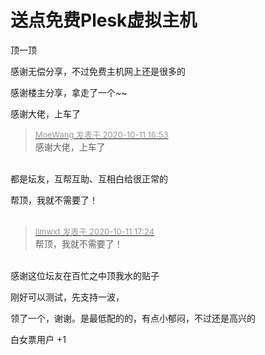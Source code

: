 # 送点免费Plesk虚拟主机


顶一顶

感谢无偿分享，不过免费主机网上还是很多的

感谢楼主分享，拿走了一个~~

感谢大佬，上车了<img src="static/image/smiley/default/lol.gif" smilieid="12" border="0" alt="" />

<div class="quote"><blockquote><font size="2"><a href="https://www.hostloc.com/forum.php?mod=redirect&amp;goto=findpost&amp;pid=9285466&amp;ptid=753024" target="_blank"><font color="#999999">MoeWang 发表于 2020-10-11 16:53</font></a></font><br />
感谢大佬，上车了</blockquote></div><br />
都是坛友，互帮互助、互相白给很正常的<img src="static/image/smiley/default/lol.gif" smilieid="12" border="0" alt="" />

帮顶，我就不需要了！<br />
<br />
<img src="static/image/smiley/default/lol.gif" smilieid="12" border="0" alt="" /><img src="static/image/smiley/default/lol.gif" smilieid="12" border="0" alt="" /><img src="static/image/smiley/default/lol.gif" smilieid="12" border="0" alt="" />

<div class="quote"><blockquote><font size="2"><a href="https://www.hostloc.com/forum.php?mod=redirect&amp;goto=findpost&amp;pid=9285608&amp;ptid=753024" target="_blank"><font color="#999999">llmwxt 发表于 2020-10-11 17:24</font></a></font><br />
帮顶，我就不需要了！</blockquote></div><br />
感谢这位坛友在百忙之中顶我水的贴子

刚好可以测试，先支持一波，

领了一个，谢谢。是最低配的的，有点小郁闷，不过还是高兴的

白女票用户 +1<img id="aimg_errL5" onclick="zoom(this, this.src, 0, 0, 0)" class="zoom" src="https://cdn.jsdelivr.net/gh/hishis/forum-master/public/images/patch.gif" onmouseover="img_onmouseoverfunc(this)" onload="thumbImg(this)" border="0" alt="" />
